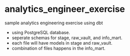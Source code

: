 # analytics_engineer_exercise
sample analytics engineering exercise using dbt
- using PostgreSQL database.
- seperate schemas for stage, raw_vault, and info_mart.
- each file will have models in stage and raw_vault.
- combination of files happens in the info_mart.